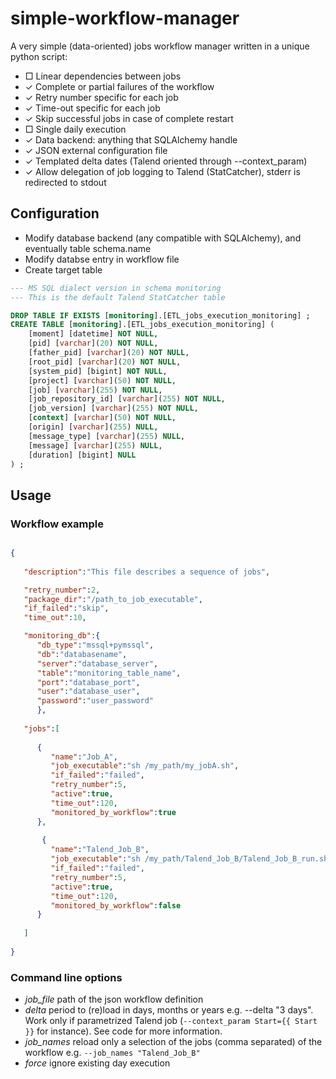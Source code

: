 # simple-workflow-manager

A very simple (data-oriented) jobs workflow manager written in a unique python script:

* □ Linear dependencies between jobs
* ✓ Complete or partial failures of the workflow
* ✓ Retry number specific for each job
* ✓ Time-out specific for each job
* ✓ Skip successful jobs in case of complete restart
* □ Single daily execution
* ✓ Data backend: anything that SQLAlchemy handle
* ✓ JSON external configuration file
* ✓ Templated delta dates (Talend oriented through --context_param)
* ✓ Allow delegation of job logging to Talend (StatCatcher), stderr is redirected to stdout

## Configuration

* Modify database backend (any compatible with SQLAlchemy), and eventually table schema.name
* Modify databse entry in workflow file
* Create target table

```sql
--- MS SQL dialect version in schema monitoring
--- This is the default Talend StatCatcher table

DROP TABLE IF EXISTS [monitoring].[ETL_jobs_execution_monitoring] ;
CREATE TABLE [monitoring].[ETL_jobs_execution_monitoring] (
	[moment] [datetime] NOT NULL,
	[pid] [varchar](20) NOT NULL,
	[father_pid] [varchar](20) NOT NULL,
	[root_pid] [varchar](20) NOT NULL,
	[system_pid] [bigint] NOT NULL,
	[project] [varchar](50) NOT NULL,
	[job] [varchar](255) NOT NULL,
	[job_repository_id] [varchar](255) NOT NULL,
	[job_version] [varchar](255) NOT NULL,
	[context] [varchar](50) NOT NULL,
	[origin] [varchar](255) NULL,
	[message_type] [varchar](255) NULL,
	[message] [varchar](255) NULL,
	[duration] [bigint] NULL
) ;
```

## Usage

### Workflow example

```json

{  
   
   "description":"This file describes a sequence of jobs",

   "retry_number":2,
   "package_dir":"/path_to_job_executable",
   "if_failed":"skip",
   "time_out":10,

   "monitoring_db":{
      "db_type":"mssql+pymssql",
      "db":"databasename",
      "server":"database_server",
      "table":"monitoring_table_name",
      "port":"database_port",
      "user":"database_user",
      "password":"user_password"
      },
      
   "jobs":[  
   
      {  
         "name":"Job_A",
         "job_executable":"sh /my_path/my_jobA.sh",
         "if_failed":"failed",
         "retry_number":5,
         "active":true,
         "time_out":120,
         "monitored_by_workflow":true
      },
      
       {  
         "name":"Talend_Job_B",
         "job_executable":"sh /my_path/Talend_Job_B/Talend_Job_B_run.sh",
         "if_failed":"failed",
         "retry_number":5,
         "active":true,
         "time_out":120,
         "monitored_by_workflow":false
      }
   
   ]
      
}
```

### Command line options

* *job_file* path of the json workflow definition
* *delta* period to (re)load in days, months or years e.g. --delta "3 days". Work only if parametrized Talend job (`--context_param Start={{ Start }}` for instance). See code for more information.
* *job_names* reload only a selection of the jobs (comma separated) of the workflow e.g. `--job_names "Talend_Job_B"`
* *force* ignore existing day execution
